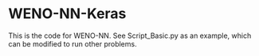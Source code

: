 # WENO-NN-Keras

This is the code for WENO-NN. See Script_Basic.py as an example, which can be modified to run other problems.
